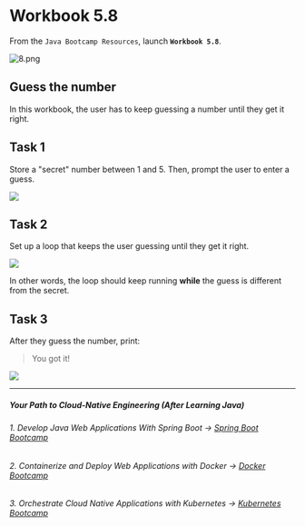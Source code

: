 # Workbook 5.8

From the `Java Bootcamp Resources`, launch **`Workbook 5.8`**.

![8.png](https://img-c.udemycdn.com/redactor/raw/article_lecture/2025-01-04_02-46-11-abb1b9613851342e1a6b27d725420e17.png)

Guess the number
----------------

In this workbook, the user has to keep guessing a number until they get it right.

Task 1
------

Store a "secret" number between 1 and 5. Then, prompt the user to enter a guess.

![](https://img-c.udemycdn.com/redactor/raw/article_lecture/2025-01-04_02-46-11-51f0dae96047bd3b86c13f827e9d3b1a.png)

Task 2
------

Set up a loop that keeps the user guessing until they get it right.

![](https://img-c.udemycdn.com/redactor/raw/article_lecture/2025-01-04_02-46-12-e452d39139884c0ab72d376e851cfe81.png)

In other words, the loop should keep running **while** the guess is different from the secret.

Task 3
------

After they guess the number, print:

> You got it!

![](https://img-c.udemycdn.com/redactor/raw/article_lecture/2025-01-04_02-46-12-e60ede8e42692cad4518df4a9123ad86.gif)

----------
##### Your Path to Cloud-Native Engineering (After Learning Java)
###### 1. Develop Java Web Applications With Spring Boot → [Spring Boot Bootcamp](https://www.udemy.com/course/the-complete-spring-boot-development-bootcamp/?couponCode=SPRING_BOOTCAMP)
###### 2. Containerize and Deploy Web Applications with Docker → [Docker Bootcamp](https://www.udemy.com/course/docker-bootcamp-conquer-docker-with-real-world-projects/?couponCode=DOCKER_BOOTCAMP)
###### 3. Orchestrate Cloud Native Applications with Kubernetes → [Kubernetes Bootcamp](https://kubernetestraining.io/)